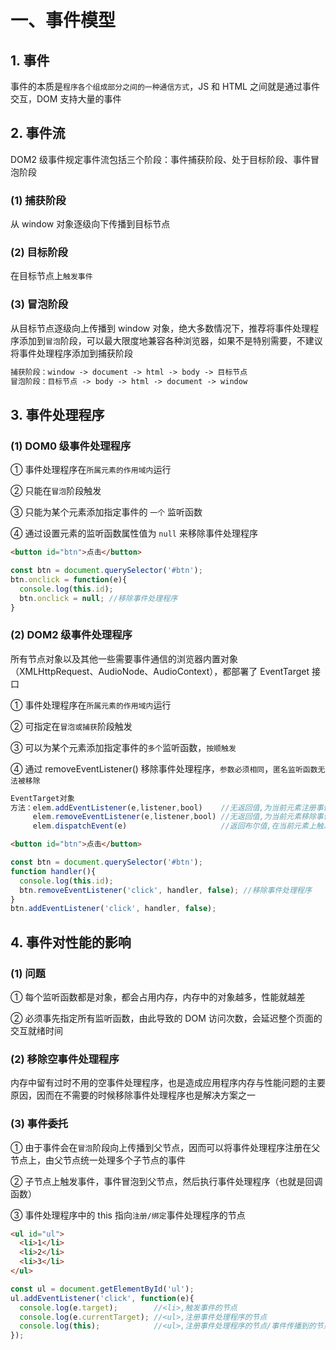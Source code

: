# 一、事件模型

## 1. 事件

事件的本质是`程序各个组成部分之间的一种通信方式`，JS 和 HTML 之间就是通过事件交互，DOM 支持大量的事件

## 2. 事件流

DOM2 级事件规定事件流包括三个阶段：事件捕获阶段、处于目标阶段、事件冒泡阶段

### (1) 捕获阶段

从 window 对象逐级向下传播到目标节点

### (2) 目标阶段

在目标节点上`触发事件`

### (3) 冒泡阶段

从目标节点逐级向上传播到 window 对象，绝大多数情况下，推荐将事件处理程序添加到`冒泡`阶段，可以最大限度地兼容各种浏览器，如果不是特别需要，不建议将事件处理程序添加到捕获阶段

```html
捕获阶段：window -> document -> html -> body -> 目标节点
冒泡阶段：目标节点 -> body -> html -> document -> window
```

## 3. 事件处理程序

### (1) DOM0 级事件处理程序

① 事件处理程序在`所属元素的作用域内`运行

② 只能在`冒泡`阶段触发

③ 只能为某个元素添加指定事件的 `一个` 监听函数

④ 通过设置元素的监听函数属性值为  `null`  来移除事件处理程序

```html
<button id="btn">点击</button>
```

```js
const btn = document.querySelector('#btn');
btn.onclick = function(e){
  console.log(this.id);
  btn.onclick = null; //移除事件处理程序
}
```

### (2) DOM2 级事件处理程序

所有节点对象以及其他一些需要事件通信的浏览器内置对象（XMLHttpRequest、AudioNode、AudioContext），都部署了 EventTarget 接口

① 事件处理程序在`所属元素的作用域内`运行

② 可指定在`冒泡或捕获`阶段触发

③ 可以为某个元素添加指定事件的`多个`监听函数，`按顺触发`

④ 通过 removeEventListener() 移除事件处理程序，`参数必须相同`，`匿名监听函数无法被移除`

```js
EventTarget对象
方法：elem.addEventListener(e,listener,bool)    //无返回值,为当前元素注册事件处理程序(false:冒泡阶段触发,true:捕获阶段触发)
     elem.removeEventListener(e,listener,bool) //无返回值,为当前元素移除事件处理程序
     elem.dispatchEvent(e)                     //返回布尔值,在当前元素上触发指定事件,存在监听函数调用了preventDefault()则返回false
```

```html
<button id="btn">点击</button>
```

```js
const btn = document.querySelector('#btn');
function handler(){
  console.log(this.id);
  btn.removeEventListener('click', handler, false); //移除事件处理程序
}
btn.addEventListener('click', handler, false);
```

## 4. 事件对性能的影响

### (1) 问题

① 每个监听函数都是对象，都会占用内存，内存中的对象越多，性能就越差

② 必须事先指定所有监听函数，由此导致的 DOM 访问次数，会延迟整个页面的交互就绪时间

### (2) 移除空事件处理程序

内存中留有过时不用的空事件处理程序，也是造成应用程序内存与性能问题的主要原因，因而在不需要的时候移除事件处理程序也是解决方案之一

### (3) 事件委托

① 由于事件会在`冒泡`阶段向上传播到父节点，因而可以将事件处理程序注册在父节点上，由父节点统一处理多个子节点的事件

② 子节点上触发事件，事件冒泡到父节点，然后执行事件处理程序（也就是回调函数）

③ 事件处理程序中的 this 指向`注册/绑定`事件处理程序的节点

```html
<ul id="ul">
  <li>1</li>
  <li>2</li>
  <li>3</li>
</ul>
```

```js
const ul = document.getElementById('ul');
ul.addEventListener('click', function(e){
  console.log(e.target);        //<li>,触发事件的节点
  console.log(e.currentTarget); //<ul>,注册事件处理程序的节点
  console.log(this);            //<ul>,注册事件处理程序的节点/事件传播到的节点(传播到父节点)
});
```

